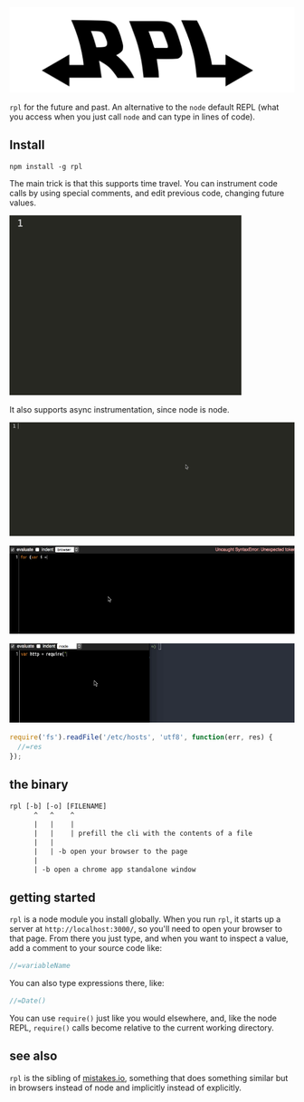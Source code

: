 ![rpl](images/logo.png)

`rpl` for the future and past. An alternative to the `node` default
REPL (what you access when you just call `node` and can type in lines of code).

## Install

    npm install -g rpl

The main trick is that this supports time travel. You can instrument code
calls by using special comments, and edit previous code, changing future values.

![](images/apples.gif)

It also supports async instrumentation, since node is node.

![](images/fs.gif)

![](images/sin.gif)

![](images/magic2.gif)

```js
require('fs').readFile('/etc/hosts', 'utf8', function(err, res) {
  //=res
});
```

## the binary

```
rpl [-b] [-o] [FILENAME]
      ^   ^    ^
      |   |    |
      |   |    | prefill the cli with the contents of a file
      |   |
      |   | -b open your browser to the page
      |
      | -b open a chrome app standalone window
```

## getting started

`rpl` is a node module you install globally. When you run `rpl`, it starts
up a server at `http://localhost:3000/`, so you'll need to open your browser
to that page. From there you just type, and when you want to inspect a value,
add a comment to your source code like:

```js
//=variableName
```

You can also type expressions there, like:

```js
//=Date()
```

You can use `require()` just like you would elsewhere, and, like the node
REPL, `require()` calls become relative to the current working directory.

## see also

`rpl` is the sibling of [mistakes.io](http://mistakes.io/), something
that does something similar but in browsers instead of node and implicitly
instead of explicitly.
